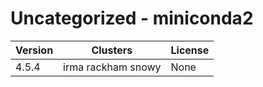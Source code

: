 # Uncategorized - miniconda2







| Version | Clusters | License |
| ------- | -------- | ------- |
| 4.5.4 | irma rackham snowy | None |
